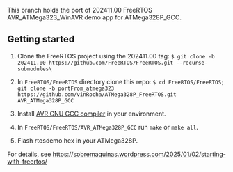 This branch holds the port of 202411.00 FreeRTOS AVR_ATMega323_WinAVR demo app for ATMega328P_GCC.

## Getting started

1. Clone the FreeRTOS project using the 202411.00 tag:
        `$ git clone -b 202411.00 https://github.com/FreeRTOS/FreeRTOS.git --recurse-submodules\`

2. In `FreeRTOS/FreeRTOS` directory clone this repo:
        `$ cd FreeRTOS/FreeRTOS; git clone -b portFrom_atmega323 https://github.com/vinRocha/ATMega328P_FreeRTOS.git AVR_ATMega328P_GCC`

3. Install [AVR GNU GCC compiler](https://www.microchip.com/en-us/tools-resources/develop/microchip-studio/gcc-compilers) in your environment.

4.  In `FreeRTOS/FreeRTOS/AVR_ATMega328P_GCC` run `make` or `make all`.

5. Flash rtosdemo.hex in your ATMega328P.

For details, see https://sobremaquinas.wordpress.com/2025/01/02/starting-with-freertos/

